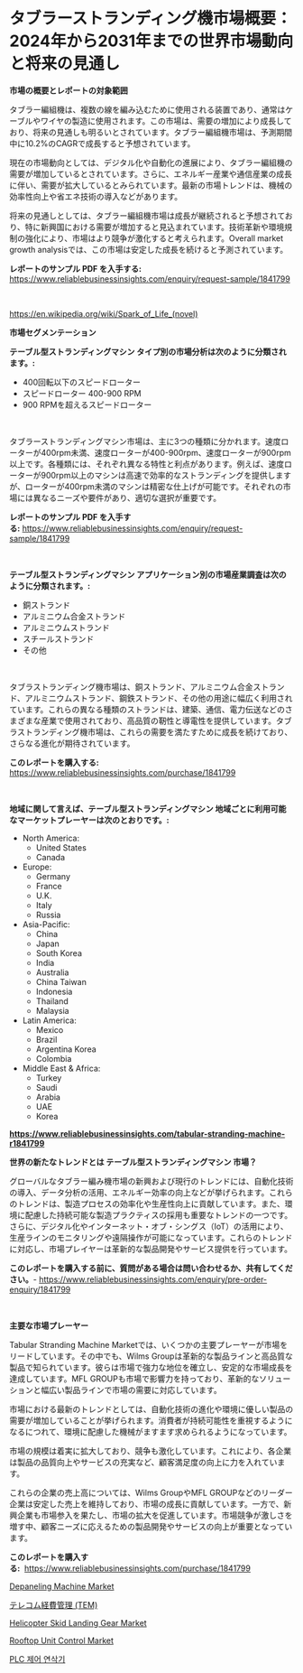<p><h1>タブラーストランディング機市場概要：2024年から2031年までの世界市場動向と将来の見通し</h1></p><p><strong>市場の概要とレポートの対象範囲</strong></p>
<p><p>タブラー編組機は、複数の線を編み込むために使用される装置であり、通常はケーブルやワイヤの製造に使用されます。この市場は、需要の増加により成長しており、将来の見通しも明るいとされています。タブラー編組機市場は、予測期間中に10.2%のCAGRで成長すると予想されています。</p><p>現在の市場動向としては、デジタル化や自動化の進展により、タブラー編組機の需要が増加しているとされています。さらに、エネルギー産業や通信産業の成長に伴い、需要が拡大しているとみられています。最新の市場トレンドは、機械の効率性向上や省エネ技術の導入などがあります。</p><p>将来の見通しとしては、タブラー編組機市場は成長が継続されると予想されており、特に新興国における需要が増加すると見込まれています。技術革新や環境規制の強化により、市場はより競争が激化すると考えられます。Overall market growth analysisでは、この市場は安定した成長を続けると予測されています。</p></p>
<p><strong>レポートのサンプル PDF を入手する:</strong> <a href="https://www.reliablebusinessinsights.com/enquiry/request-sample/1841799">https://www.reliablebusinessinsights.com/enquiry/request-sample/1841799</a></p>
<p>&nbsp;</p>
<p><a href="https://en.wikipedia.org/wiki/Spark_of_Life_(novel)">https://en.wikipedia.org/wiki/Spark_of_Life_(novel)</a></p>
<p><strong>市場セグメンテーション</strong></p>
<p><strong>テーブル型ストランディングマシン タイプ別の市場分析は次のように分類されます。:</strong></p>
<p><ul><li>400回転以下のスピードローター</li><li>スピードローター 400-900 RPM</li><li>900 RPMを超えるスピードローター</li></ul></p>
<p>&nbsp;</p>
<p><p>タブラーストランディングマシン市場は、主に3つの種類に分かれます。速度ローターが400rpm未満、速度ローターが400-900rpm、速度ローターが900rpm以上です。各種類には、それぞれ異なる特性と利点があります。例えば、速度ローターが900rpm以上のマシンは高速で効率的なストランディングを提供しますが、ローターが400rpm未満のマシンは精密な仕上げが可能です。それぞれの市場には異なるニーズや要件があり、適切な選択が重要です。</p></p>
<p><strong>レポートのサンプル PDF を入手する:</strong>&nbsp;<a href="https://www.reliablebusinessinsights.com/enquiry/request-sample/1841799">https://www.reliablebusinessinsights.com/enquiry/request-sample/1841799</a></p>
<p>&nbsp;</p>
<p><strong> テーブル型ストランディングマシン アプリケーション別の市場産業調査は次のように分類されます。:</strong></p>
<p><ul><li>銅ストランド</li><li>アルミニウム合金ストランド</li><li>アルミニウムストランド</li><li>スチールストランド</li><li>その他</li></ul></p>
<p>&nbsp;</p>
<p><p>タブラストランディング機市場は、銅ストランド、アルミニウム合金ストランド、アルミニウムストランド、鋼鉄ストランド、その他の用途に幅広く利用されています。これらの異なる種類のストランドは、建築、通信、電力伝送などのさまざまな産業で使用されており、高品質の靭性と導電性を提供しています。タブラストランディング機市場は、これらの需要を満たすために成長を続けており、さらなる進化が期待されています。</p></p>
<p><strong>このレポートを購入する:</strong>&nbsp; <a href="https://www.reliablebusinessinsights.com/purchase/1841799">https://www.reliablebusinessinsights.com/purchase/1841799</a></p>
<p>&nbsp;</p>
<p><strong>地域に関して言えば、テーブル型ストランディングマシン 地域ごとに利用可能なマーケットプレーヤーは次のとおりです。:</strong></p>
<p><ul>
    <li>
        North America:
        <ul>
            <li>United States</li>
            <li>Canada</li>
        </ul>
    </li>
    <li>
        Europe:
        <ul>
            <li>Germany</li>
            <li>France</li>
            <li>U.K.</li>
            <li>Italy</li>
            <li>Russia</li>
        </ul>
    </li>
    <li>
        Asia-Pacific:
        <ul>
            <li>China</li>
            <li>Japan</li>
            <li>South Korea</li>
            <li>India</li>
            <li>Australia</li>
            <li>China Taiwan</li>
            <li>Indonesia</li>
            <li>Thailand</li>
            <li>Malaysia</li>
        </ul>
    </li>
    <li>
        Latin America:
        <ul>
            <li>Mexico</li>
            <li>Brazil</li>
            <li>Argentina Korea</li>
            <li>Colombia</li>
        </ul>
    </li>
    <li>
        Middle East & Africa:
        <ul>
            <li>Turkey</li>
            <li>Saudi</li>
            <li>Arabia</li>
            <li>UAE</li>
            <li>Korea</li>
        </ul>
    </li>
    </ul></p>
<p><strong><a href="https://www.reliablebusinessinsights.com/tabular-stranding-machine-r1841799">https://www.reliablebusinessinsights.com/tabular-stranding-machine-r1841799</a></strong>&nbsp;</p>
<p><strong>世界の新たなトレンドとは テーブル型ストランディングマシン 市場？</strong></p>
<p><p>グローバルなタブラー編み機市場の新興および現行のトレンドには、自動化技術の導入、データ分析の活用、エネルギー効率の向上などが挙げられます。これらのトレンドは、製造プロセスの効率化や生産性向上に貢献しています。また、環境に配慮した持続可能な製造プラクティスの採用も重要なトレンドの一つです。さらに、デジタル化やインターネット・オブ・シングス（IoT）の活用により、生産ラインのモニタリングや遠隔操作が可能になっています。これらのトレンドに対応し、市場プレイヤーは革新的な製品開発やサービス提供を行っています。</p></p>
<p><strong>このレポートを購入する前に、質問がある場合は問い合わせるか、共有してください。</strong>- <a href="https://www.reliablebusinessinsights.com/enquiry/pre-order-enquiry/1841799">https://www.reliablebusinessinsights.com/enquiry/pre-order-enquiry/1841799</a></p>
<p>&nbsp;</p>
<p><strong>主要な市場プレーヤー</strong></p>
<p><p>Tabular Stranding Machine Marketでは、いくつかの主要プレーヤーが市場をリードしています。その中でも、Wilms Groupは革新的な製品ラインと高品質な製品で知られています。彼らは市場で強力な地位を確立し、安定的な市場成長を達成しています。MFL GROUPも市場で影響力を持っており、革新的なソリューションと幅広い製品ラインで市場の需要に対応しています。</p><p>市場における最新のトレンドとしては、自動化技術の進化や環境に優しい製品の需要が増加していることが挙げられます。消費者が持続可能性を重視するようになるにつれて、環境に配慮した機械がますます求められるようになっています。</p><p>市場の規模は着実に拡大しており、競争も激化しています。これにより、各企業は製品の品質向上やサービスの充実など、顧客満足度の向上に力を入れています。</p><p>これらの企業の売上高については、Wilms GroupやMFL GROUPなどのリーダー企業は安定した売上を維持しており、市場の成長に貢献しています。一方で、新興企業も市場参入を果たし、市場の拡大を促進しています。市場競争が激しさを増す中、顧客ニーズに応えるための製品開発やサービスの向上が重要となっています。</p></p>
<p><strong>このレポートを購入する:</strong>&nbsp;&nbsp;<a href="https://www.reliablebusinessinsights.com/purchase/1841799">https://www.reliablebusinessinsights.com/purchase/1841799</a></p>
<p><p><a href="https://issuu.com/reportprime-2/docs/depaneling-machine-market-size-2030.pptx">Depaneling Machine Market</a></p><p><a href="https://github.com/RudyBoyer2017/Market-Research-Report-List-2/blob/main/5026608161003.md">テレコム経費管理 (TEM)</a></p><p><a href="https://github.com/ashman753/Market-Research-Report-List-1/blob/main/helicopter-skid-landing-gear-market.md">Helicopter Skid Landing Gear Market</a></p><p><a href="https://github.com/LibbySpencer2018/Market-Research-Report-List-1/blob/main/rooftop-unit-control-market.md">Rooftop Unit Control Market</a></p><p><a href="https://github.com/apple8975768/Market-Research-Report-List-1/blob/main/7963013173196.md">PLC 제어 연삭기</a></p></p>